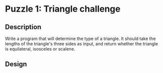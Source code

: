 # Puzzle 1: Triangle challenge

## Description

Write a program that will determine the type of a triangle. It should take the lengths of the triangle's three sides as input, and return whether the triangle is equilateral, isosceles or scalene.

## Design